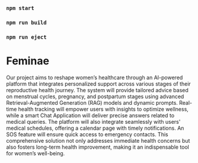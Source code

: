 ### `npm start`
### `npm run build`
### `npm run eject`

# Feminae
Our project aims to reshape women’s healthcare through an AI-powered platform that integrates personalized support across various stages of their reproductive health journey. The system will provide tailored advice based on menstrual cycles, pregnancy, and postpartum stages using advanced Retrieval-Augmented Generation (RAG) models and dynamic prompts. Real-time health tracking will empower users with insights to optimize wellness, while a smart Chat Application will deliver precise answers related to medical queries. The platform will also integrate seamlessly with users' medical schedules, offering a calendar page with timely notifications. An SOS feature will ensure quick access to emergency contacts. This comprehensive solution not only addresses immediate health concerns but also fosters long-term health improvement, making it an indispensable tool for women’s well-being.
